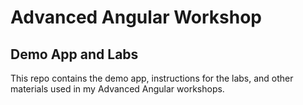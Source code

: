 # Advanced Angular Workshop

## Demo App and Labs

This repo contains the demo app, instructions for the labs, and other materials used in my Advanced Angular workshops.

